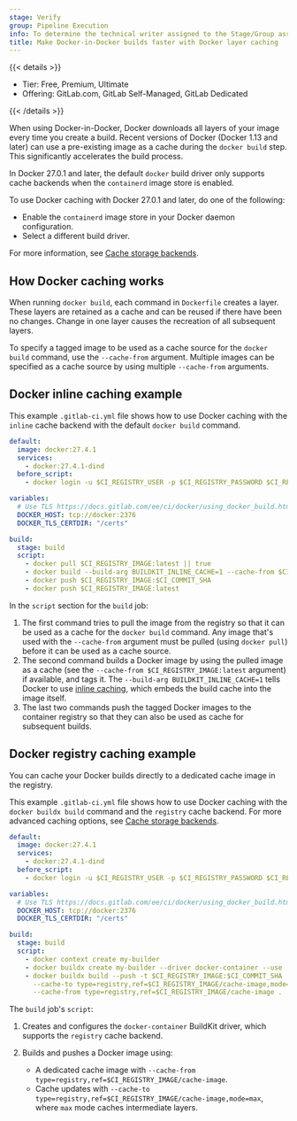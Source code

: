 ```yaml
---
stage: Verify
group: Pipeline Execution
info: To determine the technical writer assigned to the Stage/Group associated with this page, see https://handbook.gitlab.com/handbook/product/ux/technical-writing/#assignments
title: Make Docker-in-Docker builds faster with Docker layer caching
---
```


{{< details >}}

- Tier: Free, Premium, Ultimate
- Offering: GitLab.com, GitLab Self-Managed, GitLab Dedicated

{{< /details >}}

When using Docker-in-Docker, Docker downloads all layers of your image every
time you create a build. Recent versions of Docker (Docker 1.13 and later) can
use a pre-existing image as a cache during the `docker build` step. This significantly
accelerates the build process.

In Docker 27.0.1 and later, the default `docker` build driver only supports cache backends when the `containerd` image store is enabled.

To use Docker caching with Docker 27.0.1 and later, do one of the following:

- Enable the `containerd` image store in your Docker daemon configuration.
- Select a different build driver.

For more information, see [Cache storage backends](https://docs.docker.com/build/cache/backends/).

## How Docker caching works

When running `docker build`, each command in `Dockerfile` creates a layer.
These layers are retained as a cache and can be reused if there have been no changes. Change in one layer causes the recreation of all subsequent layers.

To specify a tagged image to be used as a cache source for the `docker build`
command, use the `--cache-from` argument. Multiple images can be specified
as a cache source by using multiple `--cache-from` arguments.

## Docker inline caching example

This example `.gitlab-ci.yml` file shows how to use Docker caching with
the `inline` cache backend with the default `docker build` command.

```yaml
default:
  image: docker:27.4.1
  services:
    - docker:27.4.1-dind
  before_script:
    - docker login -u $CI_REGISTRY_USER -p $CI_REGISTRY_PASSWORD $CI_REGISTRY

variables:
  # Use TLS https://docs.gitlab.com/ee/ci/docker/using_docker_build.html#tls-enabled
  DOCKER_HOST: tcp://docker:2376
  DOCKER_TLS_CERTDIR: "/certs"

build:
  stage: build
  script:
    - docker pull $CI_REGISTRY_IMAGE:latest || true
    - docker build --build-arg BUILDKIT_INLINE_CACHE=1 --cache-from $CI_REGISTRY_IMAGE:latest --tag $CI_REGISTRY_IMAGE:$CI_COMMIT_SHA --tag $CI_REGISTRY_IMAGE:latest .
    - docker push $CI_REGISTRY_IMAGE:$CI_COMMIT_SHA
    - docker push $CI_REGISTRY_IMAGE:latest
```

In the `script` section for the `build` job:

1. The first command tries to pull the image from the registry so that it can be
   used as a cache for the `docker build` command.
   Any image that's used with the `--cache-from` argument must be
   pulled (using `docker pull`) before it can be used as a cache
   source.
1. The second command builds a Docker image by using the pulled image as a
   cache (see the `--cache-from $CI_REGISTRY_IMAGE:latest` argument) if
   available, and tags it. The `--build-arg BUILDKIT_INLINE_CACHE=1` tells
   Docker to use [inline caching](https://docs.docker.com/build/cache/backends/inline/),
   which embeds the build cache into the image itself.
1. The last two commands push the tagged Docker images to the container registry
   so that they can also be used as cache for subsequent builds.

## Docker registry caching example

You can cache your Docker builds directly to a dedicated cache
image in the registry.

This example `.gitlab-ci.yml` file shows how to use Docker caching
with the `docker buildx build` command and the `registry` cache backend.
For more advanced caching options, see [Cache storage backends](https://docs.docker.com/build/cache/backends/).

```yaml
default:
  image: docker:27.4.1
  services:
    - docker:27.4.1-dind
  before_script:
    - docker login -u $CI_REGISTRY_USER -p $CI_REGISTRY_PASSWORD $CI_REGISTRY

variables:
  # Use TLS https://docs.gitlab.com/ee/ci/docker/using_docker_build.html#tls-enabled
  DOCKER_HOST: tcp://docker:2376
  DOCKER_TLS_CERTDIR: "/certs"

build:
  stage: build
  script:
    - docker context create my-builder
    - docker buildx create my-builder --driver docker-container --use
    - docker buildx build --push -t $CI_REGISTRY_IMAGE:$CI_COMMIT_SHA
      --cache-to type=registry,ref=$CI_REGISTRY_IMAGE/cache-image,mode=max
      --cache-from type=registry,ref=$CI_REGISTRY_IMAGE/cache-image .
```

The `build` job's `script`:

1. Creates and configures the `docker-container` BuildKit driver, which supports the `registry` cache backend.
1. Builds and pushes a Docker image using:

   - A dedicated cache image with `--cache-from type=registry,ref=$CI_REGISTRY_IMAGE/cache-image`.
   - Cache updates with `--cache-to type=registry,ref=$CI_REGISTRY_IMAGE/cache-image,mode=max`, where `max` mode caches intermediate layers.
